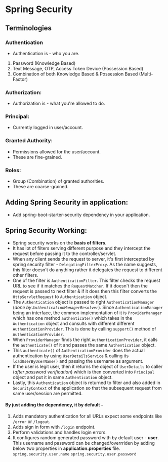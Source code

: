 # Spring Security

## Terminologies

### Authentication

- Authentication is - who you are.

1. Password (Knowledge Based)
2. Text Message, OTP, Access Token Device (Possession Based)
3. Combination of both Knowledge Based & Possession Based (Multi-Factor)

### Authorization:

- Authorization is - what you're allowed to do.

### Principal:

- Currently logged in user/account.

### Granted Authority:

- Permissions allowed for the user/account.
- These are fine-grained.

### Roles:

- Group (Combination) of granted authorities.
- These are coarse-grained.

## Adding Spring Security in application:

- Add spring-boot-starter-security dependency in your application.

## Spring Security Working:

- Spring security works on the **basis of filters**.
- It has lot of filters serving different purpose and they intercept the request before passing it to the controller/servlet.
- When any client sends the request to server, it's first intercepted by spring security filter - `DelegatingFilterProxy`. As the name suggests, this filter doesn't do anything rather it delegates the request to different other filters.
- One of the filter is `AuthenticationFilter`. This filter checks the request URL to see if it matches the `RequestMatcher`. If it doesn't then the request is passed to next filter & if it does then this filter converts the `HttpServletRequest` to `Authentication` object.
- The `Authentication` object is passed to right `AuthenticationManager` (_done by `AuthenticationManagerResolver`_). Since `AuthenticationManager` being an interface, the common implementation of it is `ProviderManager` which has one method `authenticate()` which takes in the `Authentication` object and consults with different different `AuthenticationProvider`. This is done by calling `support()` method of `AuthenticationProvider`.
- When `ProviderManager` finds the right `AuthenticationProvider`, it calls the `authenticate()` of it and passes the same `Authentication` object.
- This `authenticate()` of `AuthenticationProvider` does the actual authentication by using `UserDetailsService` & calling its `loadUserByUserName()` and passing the username as argument.
- If the user is legit user, then it returns the object of `UserDetails` to caller (_after password verification_) which is then converted into `Principal` object and put it in same `Authentication` object.
- Lastly, this `Authentication` object is returned to filter and also added in `SecurityContext` of the application so that the subsequent request from same user/session are permitted.

#### By just adding the dependency, it by default -

1. Adds mandatory authentication for all URLs expect some endpoints like `/error` or `/logout`.
2. Adds sign in form with `/login` endpoint.
3. Perform validations and handles login errors.
4. It configures random generated password with by default user - **user**. This username and password can be changed/overrriden by adding below two properties in **application.properties** file.
   `spring.security.user.name`
   `spring.security.user.password`
